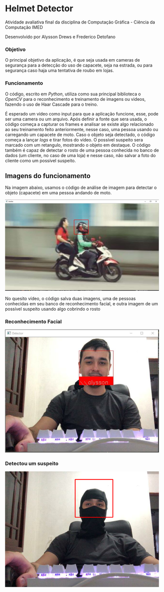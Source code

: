 # Helmet Detector
Atividade avaliativa final da disciplina de Computação Gráfica - Ciência da Computação IMED

Desenvolvido por Alysson Drews e Frederico Detofano

### Objetivo

O principal objetivo da aplicação, é que seja usada em cameras de segurança para a detecção do uso de capacete, seja na estrada, ou para segurança caso haja uma tentativa de roubo em lojas.

### Funcionamento

O código, escrito em *Python*, utiliza como sua principal biblioteca o *OpenCV* para o reconhecimento e treinamento de imagens ou videos, fazendo o uso de Haar Cascade para o treino.

É esperado um vídeo como input para que a aplicação funcione, esse, pode ser uma camera ou um arquivo. Após definir a fonte que sera usada, o código começa a capturar os frames e analisar se existe algo relacionado ao seu treinamento feito anteriormente, nesse caso, uma pessoa usando ou carregando um capacete de moto. Caso o objeto seja detectado, o código começa a lançar *logs* e tirar fotos do vídeo. O possível suspeito sera marcado com um retangulo, mostrando o objeto em destaque.
O código também é capaz de detectar o rosto de uma pessoa conhecida no banco de dados (um cliente, no caso de uma loja) e nesse caso, não salvar a foto do cliente como um possível suspeito.


## Imagens do funcionamento

Na imagem abaixo, usamos o código de análise de imagem para detectar o objeto (capacete) em uma pessoa andando de moto.

![Capacete Imagem](https://github.com/AlyssonDrews/cap-helmet-detector/blob/main/analisado01.JPG)

No quesito vídeo, o código salva duas imagens, uma de pessoas conhecidas em seu banco de reconhecimento facial, e outra imagem de um possível suspeito usando algo cobrindo o rosto

### Reconhecimento Facial

![Reconhecimento Facial](https://github.com/AlyssonDrews/cap-helmet-detector/blob/main/analise_video01.JPG)
### Detectou um suspeito

![Reconheceu Suspeito](https://github.com/AlyssonDrews/cap-helmet-detector/blob/main/logs/last_image.png)
